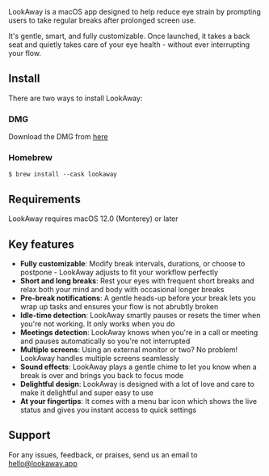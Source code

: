 LookAway is a macOS app designed to help reduce eye strain by prompting users to take regular breaks after prolonged screen use.

It's gentle, smart, and fully customizable. Once launched, it takes a back seat and quietly takes care of your eye health - without ever interrupting your flow.

## Install

There are two ways to install LookAway:

### DMG
Download the DMG from [here](https://github.com/mysticalbits/lookaway-releases/releases/latest/download/LookAway.dmg)

### Homebrew
`$ brew install --cask lookaway`

## Requirements

LookAway requires macOS 12.0 (Monterey) or later

## Key features

* **Fully customizable**: Modify break intervals, durations, or choose to postpone - LookAway adjusts to fit your workflow perfectly
* **Short and long breaks**: Rest your eyes with frequent short breaks and relax both your mind and body with occasional longer breaks
* **Pre-break notifications**: A gentle heads-up before your break lets you wrap up tasks and ensures your flow is not abrubtly broken
* **Idle-time detection**: LookAway smartly pauses or resets the timer when you're not working. It only works when you do
* **Meetings detection**: LookAway knows when you're in a call or meeting and pauses automatically so you're not interrupted
* **Multiple screens**: Using an external monitor or two? No problem! LookAway handles multiple screens seamlessly
* **Sound effects**: LookAway plays a gentle chime to let you know when a break is over and brings you back to focus mode
* **Delightful design**: LookAway is designed with a lot of love and care to make it delightful and super easy to use
* **At your fingertips**: It comes with a menu bar icon which shows the live status and gives you instant access to quick settings

## Support

For any issues, feedback, or praises, send us an email to hello@lookaway.app
